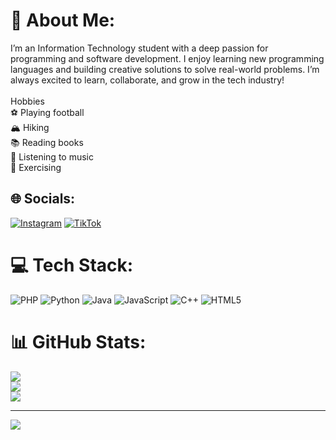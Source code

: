 # 💫 About Me:
I’m an Information Technology student with a deep passion for programming and software development. I enjoy learning new programming languages and building creative solutions to solve real-world problems. I’m always excited to learn, collaborate, and grow in the tech industry!<br><br>Hobbies<br>⚽ Playing football<br>🏔️ Hiking<br>📚 Reading books<br>🎵 Listening to music<br>💪 Exercising


## 🌐 Socials:
[![Instagram](https://img.shields.io/badge/Instagram-%23E4405F.svg?logo=Instagram&logoColor=white)](https://instagram.com/panduagung12) [![TikTok](https://img.shields.io/badge/TikTok-%23000000.svg?logo=TikTok&logoColor=white)](https://tiktok.com/@adi.darmaa) 

# 💻 Tech Stack:
![PHP](https://img.shields.io/badge/php-%23777BB4.svg?style=for-the-badge&logo=php&logoColor=white) ![Python](https://img.shields.io/badge/python-3670A0?style=for-the-badge&logo=python&logoColor=ffdd54) ![Java](https://img.shields.io/badge/java-%23ED8B00.svg?style=for-the-badge&logo=openjdk&logoColor=white) ![JavaScript](https://img.shields.io/badge/javascript-%23323330.svg?style=for-the-badge&logo=javascript&logoColor=%23F7DF1E) ![C++](https://img.shields.io/badge/c++-%2300599C.svg?style=for-the-badge&logo=c%2B%2B&logoColor=white) ![HTML5](https://img.shields.io/badge/html5-%23E34F26.svg?style=for-the-badge&logo=html5&logoColor=white)
# 📊 GitHub Stats:
![](https://github-readme-stats.vercel.app/api?username=pemenkaret&theme=highcontrast&hide_border=false&include_all_commits=false&count_private=false)<br/>
![](https://github-readme-streak-stats.herokuapp.com/?user=pemenkaret&theme=highcontrast&hide_border=false)<br/>
![](https://github-readme-stats.vercel.app/api/top-langs/?username=pemenkaret&theme=highcontrast&hide_border=false&include_all_commits=false&count_private=false&layout=compact)

---
[![](https://visitcount.itsvg.in/api?id=pemenkaret&icon=3&color=5)](https://visitcount.itsvg.in)

<!-- Proudly created with GPRM ( https://gprm.itsvg.in ) -->

